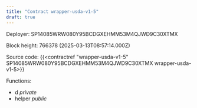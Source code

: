 ```yaml
---
title: "Contract wrapper-usda-v1-5"
draft: true
---
```

Deployer: SP14085WRW080Y95BCDGXEHMM53M4QJWD9C30XTMX


 



Block height: 766378 (2025-03-13T08:57:14.000Z)

Source code: {{<contractref "wrapper-usda-v1-5" SP14085WRW080Y95BCDGXEHMM53M4QJWD9C30XTMX wrapper-usda-v1-5>}}

Functions:

* d _private_
* helper _public_
